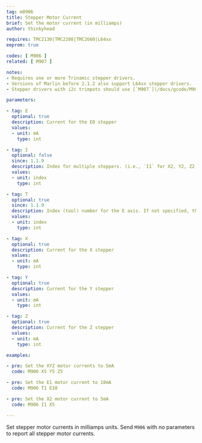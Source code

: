 ```yaml
---
tag: m0906
title: Stepper Motor Current
brief: Set the motor current (in milliamps)
author: thinkyhead

requires: TMC2130|TMC2208|TMC2660|L64xx
eeprom: true

codes: [ M906 ]
related: [ M907 ]

notes:
- Requires one or more Trinamic stepper drivers.
- Versions of Marlin before 2.1.2 also support L64xx stepper drivers.
- Stepper drivers with i2c trimpots should use [`M907`](/docs/gcode/M907.html) instead.

parameters:

- tag: E
  optional: true
  description: Current for the E0 stepper
  values:
  - unit: mA
    type: int

- tag: I
  optional: false
  since: 1.1.9
  description: Index for multiple steppers. (i.e., `I1` for X2, Y2, Z2; `I2` for Z3; `I3` for Z4).
  values:
  - unit: index
    type: int

- tag: T
  optional: true
  since: 1.1.9
  description: Index (tool) number for the E axis. If not specified, the E0 extruder.
  values:
  - unit: index
    type: int

- tag: X
  optional: true
  description: Current for the X stepper
  values:
  - unit: mA
    type: int

- tag: Y
  optional: true
  description: Current for the Y stepper
  values:
  - unit: mA
    type: int

- tag: Z
  optional: true
  description: Current for the Z stepper
  values:
  - unit: mA
    type: int

examples:

- pre: Set the XYZ motor currents to 5mA
  code: M906 X5 Y5 Z5

- pre: Set the E1 motor current to 10mA
  code: M906 T1 E10

- pre: Set the X2 motor current to 5mA
  code: M906 I1 X5

---
```


Set stepper motor currents in milliamps units. Send `M906` with no parameters to report all stepper motor currents.
